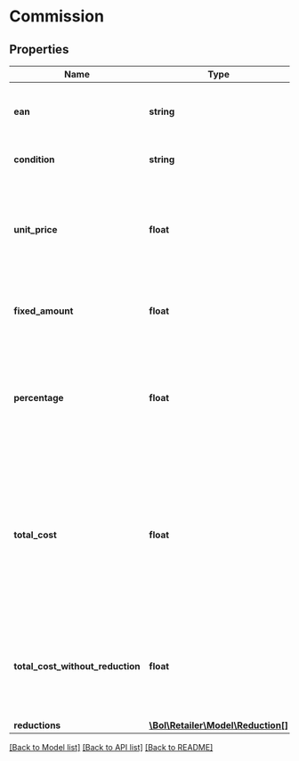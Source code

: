 # Commission

## Properties
Name | Type | Description | Notes
------------ | ------------- | ------------- | -------------
**ean** | **string** | The EAN number associated with this product. | 
**condition** | **string** | The condition of the offer. | 
**unit_price** | **float** | The intended selling price per single unit up to 2 decimals precision, including VAT. | 
**fixed_amount** | **float** | A fixed commission fee, including VAT. | 
**percentage** | **float** | A percentage of commission, based on the intended selling price per unit, including VAT. | 
**total_cost** | **float** | The total commission for selling this product at bol.com. The price includes VAT for Dutch sellers, and excludes VAT for Belgium sellers. | 
**total_cost_without_reduction** | **float** | The total commission for selling this product at bol.com without reductions including VAT. | [optional] 
**reductions** | [**\Bol\Retailer\Model\Reduction[]**](Reduction.md) |  | 

[[Back to Model list]](../../README.md#documentation-for-models) [[Back to API list]](../../README.md#documentation-for-api-endpoints) [[Back to README]](../../README.md)


